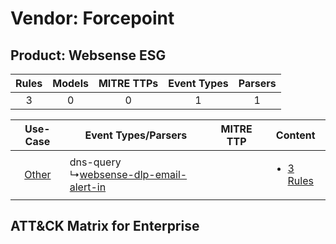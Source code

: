 Vendor: Forcepoint
==================
Product: Websense ESG
---------------------
| Rules | Models | MITRE TTPs | Event Types | Parsers |
|:-----:|:------:|:----------:|:-----------:|:-------:|
|   3   |   0    |     0      |      1      |    1    |

|    Use-Case    | Event Types/Parsers    | MITRE TTP | Content    |
|:----:| ---- | --------- | ---- |
| [Other](../../../UseCases/uc_other.md) |  dns-query<br> ↳[websense-dlp-email-alert-in](Ps/pC_websensedlpemailalertin.md)<br> |    | [<ul><li>3 Rules</li></ul>](RM/r_m_forcepoint_websense_esg_Other.md) |

ATT&CK Matrix for Enterprise
----------------------------
